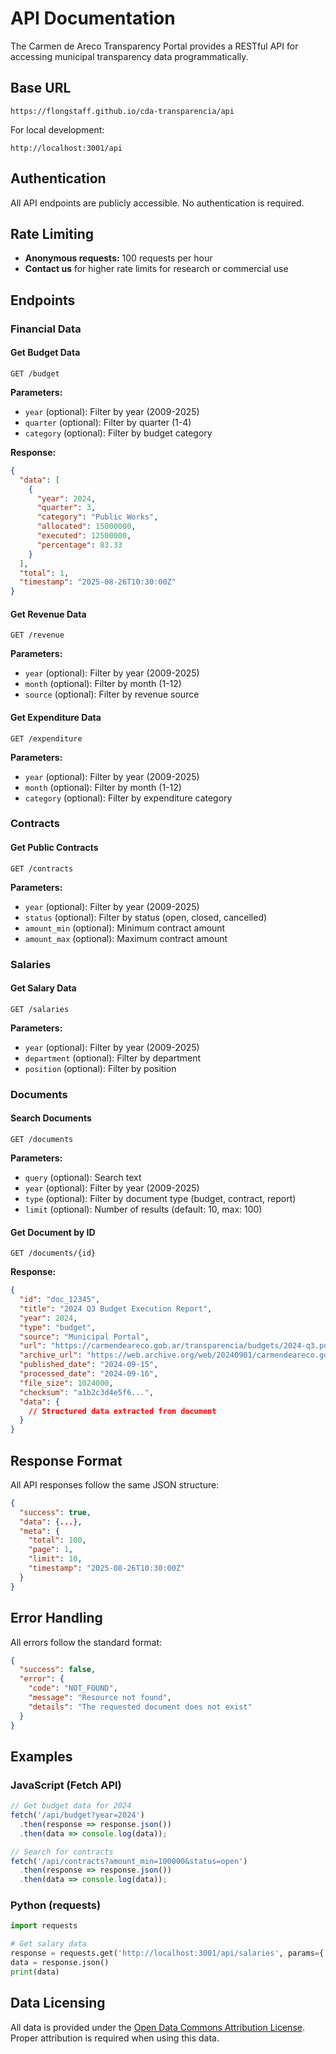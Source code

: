 # API Documentation

The Carmen de Areco Transparency Portal provides a RESTful API for accessing municipal transparency data programmatically.

## Base URL

```
https://flongstaff.github.io/cda-transparencia/api
```

For local development:
```
http://localhost:3001/api
```

## Authentication

All API endpoints are publicly accessible. No authentication is required.

## Rate Limiting

- **Anonymous requests:** 100 requests per hour
- **Contact us** for higher rate limits for research or commercial use

## Endpoints

### Financial Data

#### Get Budget Data
```
GET /budget
```

**Parameters:**
- `year` (optional): Filter by year (2009-2025)
- `quarter` (optional): Filter by quarter (1-4)
- `category` (optional): Filter by budget category

**Response:**
```json
{
  "data": [
    {
      "year": 2024,
      "quarter": 3,
      "category": "Public Works",
      "allocated": 15000000,
      "executed": 12500000,
      "percentage": 83.33
    }
  ],
  "total": 1,
  "timestamp": "2025-08-26T10:30:00Z"
}
```

#### Get Revenue Data
```
GET /revenue
```

**Parameters:**
- `year` (optional): Filter by year (2009-2025)
- `month` (optional): Filter by month (1-12)
- `source` (optional): Filter by revenue source

#### Get Expenditure Data
```
GET /expenditure
```

**Parameters:**
- `year` (optional): Filter by year (2009-2025)
- `month` (optional): Filter by month (1-12)
- `category` (optional): Filter by expenditure category

### Contracts

#### Get Public Contracts
```
GET /contracts
```

**Parameters:**
- `year` (optional): Filter by year (2009-2025)
- `status` (optional): Filter by status (open, closed, cancelled)
- `amount_min` (optional): Minimum contract amount
- `amount_max` (optional): Maximum contract amount

### Salaries

#### Get Salary Data
```
GET /salaries
```

**Parameters:**
- `year` (optional): Filter by year (2009-2025)
- `department` (optional): Filter by department
- `position` (optional): Filter by position

### Documents

#### Search Documents
```
GET /documents
```

**Parameters:**
- `query` (optional): Search text
- `year` (optional): Filter by year (2009-2025)
- `type` (optional): Filter by document type (budget, contract, report)
- `limit` (optional): Number of results (default: 10, max: 100)

#### Get Document by ID
```
GET /documents/{id}
```

**Response:**
```json
{
  "id": "doc_12345",
  "title": "2024 Q3 Budget Execution Report",
  "year": 2024,
  "type": "budget",
  "source": "Municipal Portal",
  "url": "https://carmendeareco.gob.ar/transparencia/budgets/2024-q3.pdf",
  "archive_url": "https://web.archive.org/web/20240901/carmendeareco.gob.ar/transparencia/budgets/2024-q3.pdf",
  "published_date": "2024-09-15",
  "processed_date": "2024-09-16",
  "file_size": 1024000,
  "checksum": "a1b2c3d4e5f6...",
  "data": {
    // Structured data extracted from document
  }
}
```

## Response Format

All API responses follow the same JSON structure:

```json
{
  "success": true,
  "data": {...},
  "meta": {
    "total": 100,
    "page": 1,
    "limit": 10,
    "timestamp": "2025-08-26T10:30:00Z"
  }
}
```

## Error Handling

All errors follow the standard format:

```json
{
  "success": false,
  "error": {
    "code": "NOT_FOUND",
    "message": "Resource not found",
    "details": "The requested document does not exist"
  }
}
```

## Examples

### JavaScript (Fetch API)
```javascript
// Get budget data for 2024
fetch('/api/budget?year=2024')
  .then(response => response.json())
  .then(data => console.log(data));

// Search for contracts
fetch('/api/contracts?amount_min=100000&status=open')
  .then(response => response.json())
  .then(data => console.log(data));
```

### Python (requests)
```python
import requests

# Get salary data
response = requests.get('http://localhost:3001/api/salaries', params={'year': 2024})
data = response.json()
print(data)
```

## Data Licensing

All data is provided under the [Open Data Commons Attribution License](https://opendatacommons.org/licenses/by/1.0/). Proper attribution is required when using this data.